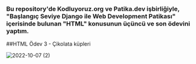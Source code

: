 
### Bu repository'de Kodluyoruz.org ve Patika.dev işbirliğiyle, "Başlangıç Seviye Django ile Web Development Patikası" içerisinde bulunan "HTML" konusunun üçüncü ve son ödevini yaptım.

##HTML Ödev 3 - Çikolata küpleri


![2022-10-07 (2)](https://user-images.githubusercontent.com/93201374/194487650-b1b73587-9c53-4921-a348-e5a3dfc544dd.png)

